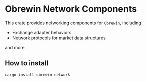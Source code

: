 # Obrewin Network Components

This crate provides networking components for `Obrewin`, including

- Exchange adapter behaviors
- Network protocols for market data structures

and more.

## How to install

```bash
cargo install obrewin-network
```
